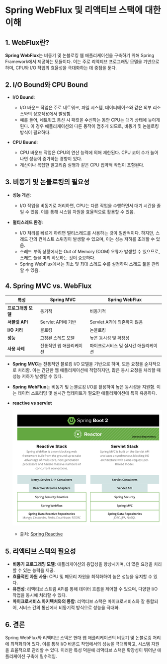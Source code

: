 # Spring WebFlux 및 리액티브 스택에 대한 이해

## 1. WebFlux란?

**Spring WebFlux**는 비동기 및 논블로킹 웹 애플리케이션을 구축하기 위해 Spring Framework에서 제공하는 모듈이다. 이는 주로 리액티브 프로그래밍 모델을 기반으로 하며, CPU와 I/O 작업의 효율성을 극대화하는 데 중점을 둔다.

## 2. I/O Bound와 CPU Bound

- **I/O Bound**:
  - I/O 바운드 작업은 주로 네트워크, 파일 시스템, 데이터베이스와 같은 외부 리소스와의 상호작용에서 발생함.
  - 예를 들어, 네트워크 통신 시 패킷을 수신하는 동안 CPU는 대기 상태에 놓이게 된다. 이 경우 애플리케이션의 다른 동작이 멈추게 되므로, 비동기 및 논블로킹 방식이 필요하다.

- **CPU Bound**:
  - CPU 바운드 작업은 CPU의 연산 능력에 의해 제한된다. CPU 코어 수가 늘어나면 성능이 증가하는 경향이 있다.
  - 계산이나 복잡한 알고리즘 실행과 같은 CPU 집약적 작업이 포함된다.

## 3. 비동기 및 논블로킹의 필요성

- **성능 개선**:
  - I/O 작업을 비동기로 처리하면, CPU는 다른 작업을 수행하면서 대기 시간을 줄일 수 있음. 이를 통해 시스템 자원을 효율적으로 활용할 수 있음.

- **멀티스레드 환경**:
  - I/O 처리를 빠르게 하려면 멀티스레드를 사용하는 것이 일반적이다. 하지만, 스레드 간의 컨텍스트 스위칭이 발생할 수 있으며, 이는 성능 저하를 초래할 수 있음.
  - 스레드 부족 상황에서는 Out of Memory (OOM) 오류가 발생할 수 있으므로, 스레드 풀을 미리 확보하는 것이 중요하다.
  - Spring WebFlux에서는 최소 및 최대 스레드 수를 설정하여 스레드 풀을 관리할 수 있음.

## 4. Spring MVC vs. WebFlux

| 특성             | Spring MVC                     | Spring WebFlux                 |
|------------------|--------------------------------|--------------------------------|
| **프로그래밍 모델** | 동기적                         | 비동기적                       |
| **서블릿 API**    | Servlet API에 기반             | Servlet API에 의존하지 않음     |
| **I/O 처리**      | 블로킹                         | 논블로킹                       |
| **성능**          | 고정된 스레드 모델            | 높은 동시성 및 확장성          |
| **사용 사례**     | 전통적인 웹 애플리케이션        | 마이크로서비스 및 실시간 애플리케이션 |

- **Spring MVC**는 전통적인 블로킹 I/O 모델을 기반으로 하며, 모든 요청을 순차적으로 처리함. 이는 간단한 웹 애플리케이션에 적합하지만, 많은 동시 요청을 처리할 때 성능 저하가 발생할 수 있다.
- **Spring WebFlux**는 비동기 및 논블로킹 I/O를 활용하여 높은 동시성을 지원함. 이는 데이터 스트리밍 및 실시간 업데이트가 필요한 애플리케이션에 특히 유용하다.

- **reactive vs servlet**

    ![reactive vs servlet](./img/Reactor.png)
    - 출처: [Spring Reactive](https://spring.io/reactive)

## 5. 리액티브 스택의 필요성

- **비동기 프로그래밍 모델**: 애플리케이션의 응답성을 향상시키며, 더 많은 요청을 처리할 수 있는 능력을 제공.
- **효율적인 자원 사용**: CPU 및 메모리 자원을 최적화하여 높은 성능을 유지할 수 있다.
- **유연성**: 리액티브 스트림 API를 통해 데이터 흐름을 제어할 수 있으며, 다양한 I/O 작업을 동시에 처리할 수 있다.
- **마이크로서비스 아키텍처와의 통합**: 리액티브 스택은 마이크로서비스와 잘 통합되어, 서비스 간의 통신에서 비동기적 방식으로 성능을 극대화.

## 6. 결론

Spring WebFlux와 리액티브 스택은 현대 웹 애플리케이션의 비동기 및 논블로킹 처리에 최적화되어 있다. 이를 통해 I/O 바운드 작업에서의 성능을 극대화하고, 시스템 자원을 효율적으로 관리할 수 있다. 이러한 특성 덕분에 리액티브 스택은 확장성이 뛰어난 애플리케이션 구축에 필수적임.